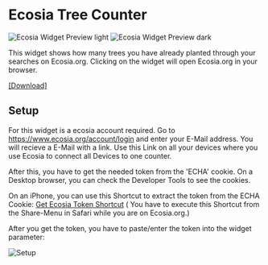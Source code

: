 # Ecosia Tree Counter
![Ecosia Widget Preview light](https://raw.githubusercontent.com/ThisIsBenny/iOS-Widgets/main/Ecosia/previewLight.jpeg)
![Ecosia Widget Preview dark](https://raw.githubusercontent.com/ThisIsBenny/iOS-Widgets/main/Ecosia/previewDark.jpeg)

This widget shows how many trees you have already planted through your searches on Ecosia.org.
Clicking on the widget will open Ecosia.org in your browser.

[[Download]](https://raw.githubusercontent.com/ThisIsBenny/iOS-Widgets/main/Ecosia/Ecosia.js)

## Setup
For this widget is a ecosia account required. Go to https://www.ecosia.org/account/login and enter your E-Mail address. You will recieve a E-Mail with a link.
Use this Link on all your devices where you use Ecosia to connect all Devices to one counter.

After this, you have to get the needed token from the 'ECHA' cookie. On a Desktop browser, you can check the Developer Tools to see the cookies.

On an iPhone, you can use this Shortcut to extract the token from the ECHA Cookie: [Get Ecosia Token Shortcut](https://www.icloud.com/shortcuts/9927aa0d3e8a4de6ba7f3f8656eb1594) (
You have to execute this Shortcut from the Share-Menu in Safari while you are on Ecosia.org.)

After you get the token, you have to paste/enter the token into the widget parameter:

![Setup](https://raw.githubusercontent.com/ThisIsBenny/iOS-Widgets/main/Ecosia/setup.jpeg)
